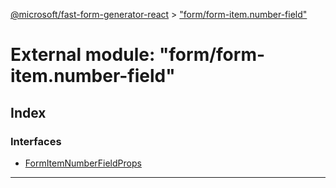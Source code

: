 [@microsoft/fast-form-generator-react](../README.md) > ["form/form-item.number-field"](../modules/_form_form_item_number_field_.md)

# External module: "form/form-item.number-field"

## Index

### Interfaces

* [FormItemNumberFieldProps](../interfaces/_form_form_item_number_field_.formitemnumberfieldprops.md)

---


